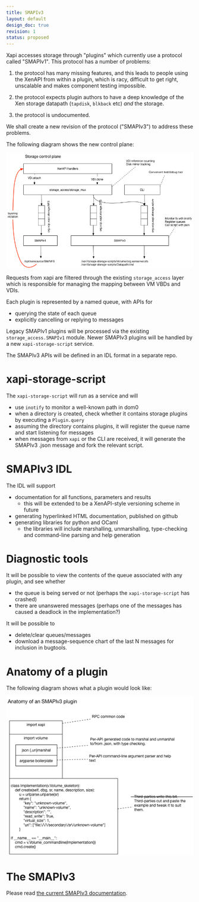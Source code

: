 ```yaml
---
title: SMAPIv3
layout: default
design_doc: true
revision: 1
status: proposed
---
```


Xapi accesses storage through "plugins" which currently use a protocol
called "SMAPIv1". This protocol has a number of problems:

1. the protocol has many missing features, and this leads to people
   using the XenAPI from within a plugin, which is racy, difficult to
   get right, unscalable and makes component testing impossible.

2. the protocol expects plugin authors to have a deep knowledge of the
   Xen storage datapath (`tapdisk`, `blkback` etc) *and* the storage.

3. the protocol is undocumented.

We shall create a new revision of the protocol ("SMAPIv3") to address these
problems.

The following diagram shows the new control plane:

![Storage control plane](smapiv3.png)

Requests from xapi are filtered through the existing `storage_access`
layer which is responsible for managing the mapping between VM VBDs and
VDIs.

Each plugin is represented by a named queue, with APIs for

- querying the state of each queue
- explicitly cancelling or replying to messages

Legacy SMAPIv1 plugins will be processed via the existing `storage_access.SMAPIv1`
module. Newer SMAPIv3 plugins will be handled by a new `xapi-storage-script`
service.

The SMAPIv3 APIs will be defined in an IDL format in a separate repo.

xapi-storage-script
===================

The `xapi-storage-script` will run as a service and will

- use `inotify` to monitor a well-known path in dom0
- when a directory is created, check whether it contains storage plugins by
  executing a `Plugin.query`
- assuming the directory contains plugins, it will register the queue name
  and start listening for messages
- when messages from `xapi` or the CLI are received, it will generate the SMAPIv3
  .json message and fork the relevant script.

SMAPIv3 IDL
===========

The IDL will support

- documentation for all functions, parameters and results
  - this will be extended to be a XenAPI-style versioning scheme in future
- generating hyperlinked HTML documentation, published on github
- generating libraries for python and OCaml
  - the libraries will include marshalling, unmarshalling, type-checking
    and command-line parsing and help generation

Diagnostic tools
================

It will be possible to view the contents of the queue associated with any
plugin, and see whether

- the queue is being served or not (perhaps the `xapi-storage-script` has
  crashed)
- there are unanswered messages (perhaps one of the messages has caused
  a deadlock in the implementation?)

It will be possible to

- delete/clear queues/messages
- download a message-sequence chart of the last N messages for inclusion in
  bugtools.

Anatomy of a plugin
===================

The following diagram shows what a plugin would look like:

![Anatomy of a plugin](plugin.png)

The SMAPIv3
===========

Please read [the current SMAPIv3 documentation](https://djs55.github.io/xapi-storage).
